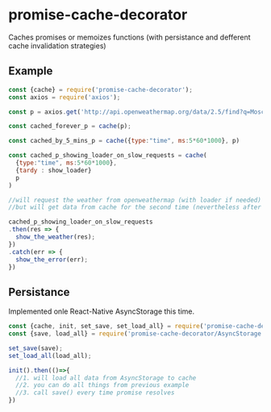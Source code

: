 # promise-cache-decorator

Caches promises or memoizes functions (with persistance and defferent cache invalidation strategies)

## Example

```js
const {cache} = require('promise-cache-decorator');
const axios = require('axios');

const p = axios.get('http://api.openweathermap.org/data/2.5/find?q=Moscow');

const cached_forever_p = cache(p);

const cached_by_5_mins_p = cache({type:"time", ms:5*60*1000}, p)

const cached_p_showing_loader_on_slow_requests = cache(
  {type:"time", ms:5*60*1000}, 
  {tardy : show_loader}
  p
)

//will request the weather from openweathermap (with loader if needed) for the first time,
//but will get data from cache for the second time (nevertheless after 5 mins will send request to update data)

cached_p_showing_loader_on_slow_requests
.then(res => {
  show_the_weather(res);
})
.catch(err => {
  show_the_error(err);
})
```

## Persistance

Implemented onle React-Native AsyncStorage this time.

```js
const {cache, init, set_save, set_load_all} = require('promise-cache-decorator');
const {save, load_all} = require('promise-cache-decorator/AsyncStorage');

set_save(save);
set_load_all(load_all);

init().then(()=>{
  //1. will load all data from AsyncStorage to cache
  //2. you can do all things from previous example
  //3. call save() every time promise resolves
})
```
